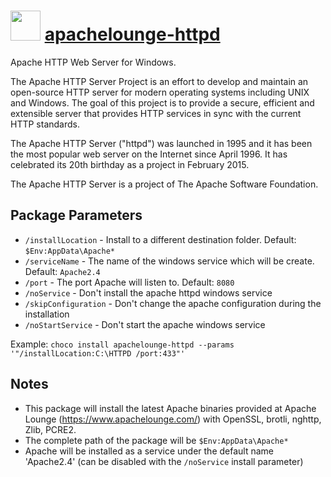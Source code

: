 # <img src="https://cdn.jsdelivr.net/gh/chocolatey-community/chocolatey-packages@2bdf6f7e33ec1a8126829fbbc87b83e4473b3634/icons/apache-httpd.png" width="48" height="48"/> [apachelounge-httpd](https://chocolatey.org/packages/apachelounge-httpd)

Apache HTTP Web Server for Windows.

The Apache HTTP Server Project is an effort to develop and maintain an open-source HTTP server for modern operating systems including UNIX and Windows. The goal of this project is to provide a secure, efficient and extensible server that provides HTTP services in sync with the current HTTP standards.

The Apache HTTP Server ("httpd") was launched in 1995 and it has been the most popular web server on the Internet since April 1996. It has celebrated its 20th birthday as a project in February 2015.

The Apache HTTP Server is a project of The Apache Software Foundation.

## Package Parameters

- `/installLocation` - Install to a different destination folder. Default: `$Env:AppData\Apache*`
- `/serviceName` - The name of the windows service which will be create. Default: `Apache2.4`
- `/port` - The port Apache will listen to. Default: `8080`
- `/noService` - Don't install the apache httpd windows service
- `/skipConfiguration` - Don't change the apache configuration during the installation
- `/noStartService` - Don't start the apache windows service

Example: `choco install apachelounge-httpd --params '"/installLocation:C:\HTTPD /port:433"'`

## Notes

- This package will install the latest Apache binaries provided at Apache Lounge (https://www.apachelounge.com/) with OpenSSL, brotli, nghttp, Zlib, PCRE2.
- The complete path of the package will be `$Env:AppData\Apache*`
- Apache will be installed as a service under the default name 'Apache2.4' (can be disabled with the `/noService` install parameter)
